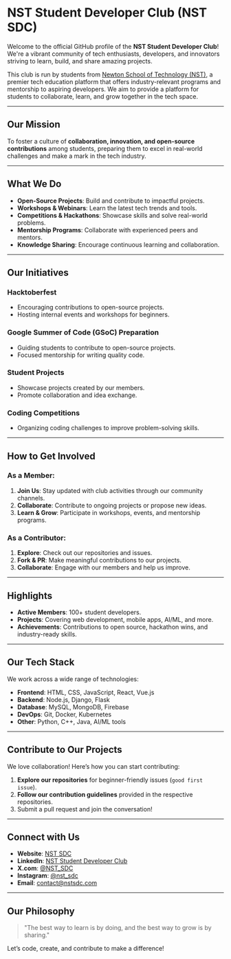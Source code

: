 # NST Student Developer Club (NST SDC)

Welcome to the official GitHub profile of the **NST Student Developer Club**! We're a vibrant community of tech enthusiasts, developers, and innovators striving to learn, build, and share amazing projects.

This club is run by students from [Newton School of Technology (NST)](https://www.newtonschool.co/newton-school-of-technology-nst/home), a premier tech education platform that offers industry-relevant programs and mentorship to aspiring developers. We aim to provide a platform for students to collaborate, learn, and grow together in the tech space.

---

##  **Our Mission**
To foster a culture of **collaboration, innovation, and open-source contributions** among students, preparing them to excel in real-world challenges and make a mark in the tech industry.

---

## **What We Do**
- **Open-Source Projects**: Build and contribute to impactful projects.
- **Workshops & Webinars**: Learn the latest tech trends and tools.
- **Competitions & Hackathons**: Showcase skills and solve real-world problems.
- **Mentorship Programs**: Collaborate with experienced peers and mentors.
- **Knowledge Sharing**: Encourage continuous learning and collaboration.

---

##  **Our Initiatives**
###  **Hacktoberfest**
- Encouraging contributions to open-source projects.
- Hosting internal events and workshops for beginners.
  
### **Google Summer of Code (GSoC) Preparation**
- Guiding students to contribute to open-source projects.
- Focused mentorship for writing quality code.

### **Student Projects**
- Showcase projects created by our members.
- Promote collaboration and idea exchange.

### **Coding Competitions**
- Organizing coding challenges to improve problem-solving skills.

---

## **How to Get Involved**
### As a Member:
1. **Join Us**: Stay updated with club activities through our community channels.
2. **Collaborate**: Contribute to ongoing projects or propose new ideas.
3. **Learn & Grow**: Participate in workshops, events, and mentorship programs.

### As a Contributor:
1. **Explore**: Check out our repositories and issues.
2. **Fork & PR**: Make meaningful contributions to our projects.
3. **Collaborate**: Engage with our members and help us improve.

---

## **Highlights**
- **Active Members**: 100+ student developers.
- **Projects**: Covering web development, mobile apps, AI/ML, and more.
- **Achievements**: Contributions to open source, hackathon wins, and industry-ready skills.

---

##  **Our Tech Stack**
We work across a wide range of technologies:
- **Frontend**: HTML, CSS, JavaScript, React, Vue.js
- **Backend**: Node.js, Django, Flask
- **Database**: MySQL, MongoDB, Firebase
- **DevOps**: Git, Docker, Kubernetes
- **Other**: Python, C++, Java, AI/ML tools

---

## **Contribute to Our Projects**
We love collaboration! Here’s how you can start contributing:
1. **Explore our repositories** for beginner-friendly issues (`good first issue`).
2. **Follow our contribution guidelines** provided in the respective repositories.
3. Submit a pull request and join the conversation!

---

## **Connect with Us**
- **Website**: [NST SDC](https://nstsdc.org)
- **LinkedIn**: [NST Student Developer Club](https://www.linkedin.com/company/nst-sdc/)
- **X.com**: [@NST_SDC](https://x.com/NSTSDC_)
- **Instagram**: [@nst_sdc](#)
- **Email**: contact@nstsdc.com

---

## **Our Philosophy**
> "The best way to learn is by doing, and the best way to grow is by sharing."

Let’s code, create, and contribute to make a difference! 
